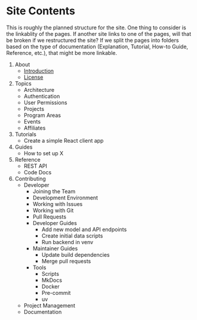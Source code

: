 # Site Contents

This is roughly the planned structure for the site.
One thing to consider is the linkablity of the pages. If another site links to one of the pages, will that be broken if we restructured the site? If we split the pages into folders based on the type of documentation (Explanation, Tutorial, How-to Guide, Reference, etc.), that might be more linkable.

1. About
    - [Introduction](intro.md)
    - [License](license.md)
1. Topics
    - Architecture
    - Authentication
    - User Permissions
    - Projects
    - Program Areas
    - Events
    - Affiliates
1. Tutorials
    - Create a simple React client app
1. Guides
    - How to set up X
1. Reference
    - REST API
    - Code Docs
1. Contributing
    - Developer
        - Joining the Team
        - Development Environment
        - Working with Issues
        - Working with Git
        - Pull Requests
        - Developer Guides
            - Add new model and API endpoints
            - Create initial data scripts
            - Run backend in venv
        - Maintainer Guides
            - Update build dependencies
            - Merge pull requests
        - Tools
            - Scripts
            - MkDocs
            - Docker
            - Pre-commit
            - uv
    - Project Management
    - Documentation
